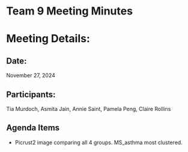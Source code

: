 # Team 9 Meeting Minutes 
# Meeting Details:
## Date: 
November 27, 2024

## Participants:
Tia Murdoch, Asmita Jain, Annie Saint, Pamela Peng, Claire Rollins

## Agenda Items
- Picrust2 image comparing all 4 groups. MS_asthma most clustered.
